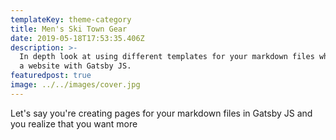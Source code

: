 ```yaml
---
templateKey: theme-category
title: Men's Ski Town Gear
date: 2019-05-18T17:53:35.406Z
description: >-
  In depth look at using different templates for your markdown files whem making
  a website with Gatsby JS.
featuredpost: true
image: ../../images/cover.jpg
---
```

Let's say you're creating pages for your markdown files in Gatsby JS and you realize that you want more 
